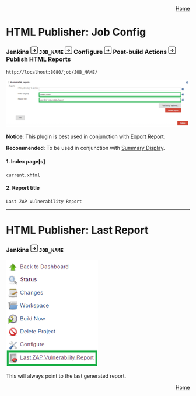 <a href='https://github.com/JordanGS/zaproxy-plugin/tree/development#table-of-contents-'><div align="right">Home</div></a>

HTML Publisher: Job Config
==========================

### Jenkins ![Image of Right Arrow](../images/arrow_right.png) `JOB_NAME` ![Image of Right Arrow](../images/arrow_right.png) Configure ![Image of Right Arrow](../images/arrow_right.png) Post-build Actions ![Image of Right Arrow](../images/arrow_right.png) Publish HTML Reports

`http://localhost:8080/job/JOB_NAME/`

![Image of HTML Publisher](../images/HTML_PUBLISHER_JOB_CONFIG.png)

<b>Notice</b>: This plugin is best used in conjunction with [Export Report](../exportreport/README.md).

<b>Recommended</b>: To be used in conjunction with [Summary Display](../summarydisplay/README.md).

#### 1. Index page[s]

`current.xhtml`

#### 2. Report title

`Last ZAP Vulnerability Report`

<hr />

HTML Publisher: Last Report
===========================

### Jenkins ![Image of Right Arrow](../images/arrow_right.png) `JOB_NAME`

![Image of HTML Publisher Last Report](../images/HTML_PUBLISHER_JOB.png)

This will always point to the last generated report.

<a href='https://github.com/JordanGS/zaproxy-plugin/tree/development#table-of-contents-'><div align="right">Home</div></a>
